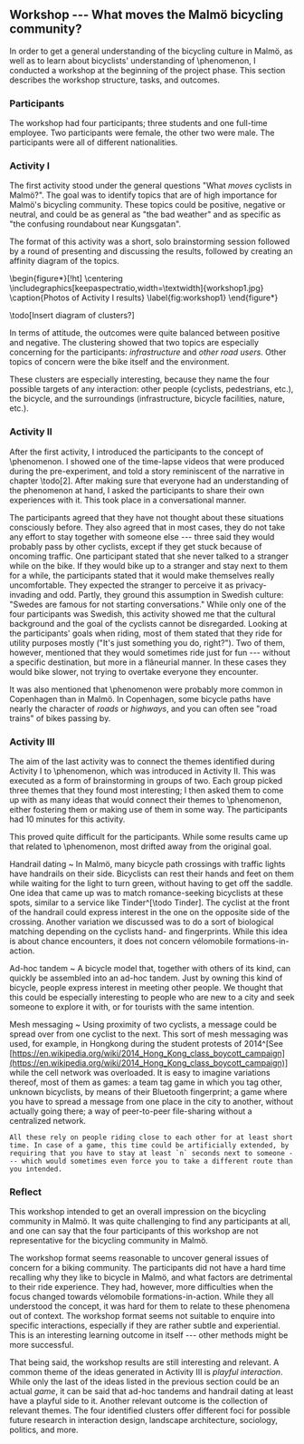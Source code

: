 ## Workshop --- What moves the Malmö bicycling community?

In order to get a general understanding of the bicycling culture in Malmö, as well as to learn about bicyclists' understanding of \phenomenon, I conducted a workshop at the beginning of the project phase. This section describes the workshop structure, tasks, and outcomes.

<!--"I bike because I take my daughter back and forth, and also for commuting because it's practical"
'When I walk suddenly all the distances seem so far' -->

<!-- The workshop was designed with the intention in mind to design for  on the bicycle regarding \phenomenon. -->

### Participants

The workshop had four participants; three students and one full-time employee. Two participants were female, the other two were male. The participants were all of different nationalities.

### Activity I

The first activity stood under the general questions "What *moves* cyclists in Malmö?". The goal was to identify topics that are of high importance for Malmö's bicycling community. These topics could be positive, negative or neutral, and could be as general as "the bad weather" and as specific as "the confusing roundabout near Kungsgatan".

The format of this activity was a short, solo brainstorming session followed by a round of presenting and discussing the results, followed by creating an affinity diagram of the topics.

\begin{figure*}[!ht]
  \centering
  \includegraphics[keepaspectratio,width=\textwidth]{workshop1.jpg}
  \caption{Photos of Activity I results}
  \label{fig:workshop1}
\end{figure*}


\todo[Insert diagram of clusters?]

In terms of attitude, the outcomes were quite balanced between positive and negative. The clustering showed that two topics are especially concerning for the participants: *infrastructure* and *other road users*. Other topics of concern were the bike itself and the environment.

These clusters are especially interesting, because they name the four possible targets of any interaction: other people (cyclists, pedestrians, etc.), the bicycle, and the surroundings (infrastructure, bicycle facilities, nature, etc.).

### Activity II

After the first activity, I introduced the participants to the concept of \phenomenon. I showed one of the time-lapse videos that were produced during the pre-experiment, and told a story reminiscent of the narrative in chapter \todo[2].
After making sure that everyone had an understanding of the phenomenon at hand, I asked the participants to share their own experiences with it. This took place in a conversational manner.

The participants agreed that they have not thought about these situations consciously before. They also agreed that in most cases, they do not take any effort to stay together with someone else --- three said they would probably pass by other cyclists, except if they get stuck because of oncoming traffic. One participant stated that she never talked to a stranger while on the bike.
If they would bike up to a stranger and stay next to them for a while, the participants stated that it would make themselves really uncomfortable. They expected the stranger to perceive it as privacy-invading and odd. Partly, they ground this assumption in Swedish culture: "Swedes are famous for not starting conversations." While only one of the four participants was Swedish, this activity showed me that the cultural background and the goal of the cyclists cannot be disregarded. Looking at the participants' goals when riding, most of them stated that they ride for utility purposes mostly ("It's just something you do, right?"). Two of them, however, mentioned that they would sometimes ride just for fun --- without a specific destination, but more in a flâneurial manner. In these cases they would bike slower, not trying to overtake everyone they encounter.

It was also mentioned that \phenomenon were probably more common in Copenhagen than in Malmö. In Copenhagen, some bicycle paths have nearly the character of *roads* or *highways*, and you can often see "road trains" of bikes passing by.

<!--
- D1: guy rode next to me telling sth in Swedish, dropped my glove
- G1: if I know someone, I really like to right next to you
- G1? Cyclists don;t show with their hands where they;re going. Why to trust them?
- AA cars don;t use turn signals either
-->

### Activity III

The aim of the last activity was to connect the themes identified during Activity I to \phenomenon, which was introduced in Activity II. This was executed as a form of brainstorming in groups of two. Each group picked three themes that they found most interesting; I then asked them to come up with as many ideas that would connect their themes to \phenomenon, either fostering them or making use of them in some way. The participants had 10 minutes for this activity.

This proved quite difficult for the participants. While some results came up that related to \phenomenon, most drifted away from the original goal.

Handrail dating
  ~ In Malmö, many bicycle path crossings with traffic lights have handrails on their side. Bicyclists can rest their hands and feet on them while waiting for the light to turn green, without having to get off the saddle. One idea that came up was to match romance-seeking bicyclists at these spots, similar to a service like Tinder^[\todo Tinder]. The cyclist at the front of the handrail could express interest in the one on the opposite side of the crossing. Another variation we discussed was to do a sort of biological matching depending on the cyclists hand- and fingerprints. While this idea is about chance encounters, it does not concern vélomobile formations-in-action.

Ad-hoc tandem
  ~ A bicycle model that, together with others of its kind, can quickly be assembled into an ad-hoc tandem. Just by owning this kind of bicycle, people express interest in meeting other people. We thought that this could be especially interesting to people who are new to a city and seek someone to explore it with, or for tourists with the same intention.

Mesh messaging
  ~ Using proximity of two cyclists, a message could be spread over from one cyclist to the next. This sort of mesh messaging was used, for example, in Hongkong during the student protests of 2014^[See [https://en.wikipedia.org/wiki/2014_Hong_Kong_class_boycott_campaign](https://en.wikipedia.org/wiki/2014_Hong_Kong_class_boycott_campaign)] while the cell network was overloaded. It is easy to imagine variations thereof, most of them as games: a team tag game in which you tag other, unknown bicyclists, by means of their Bluetooth fingerprint; a game where you have to spread a message from one place in the city to another, without actually going there; a way of peer-to-peer file-sharing without a centralized network.

    All these rely on people riding close to each other for at least short time. In case of a game, this time could be artificially extended, by requiring that you have to stay at least `n` seconds next to someone --- which would sometimes even force you to take a different route than you intended.

<!--
- christmas time; ppl on the train to get to know each other; couples who actually met on the train, or who become best friends
- if you bike on regular hours you start seeing the same people. fredrik sees two walkers
- this swedish song
- traffic mob? berlin.
- bike flash mobs
-->

### Reflect

This workshop intended to get an overall impression on the bicycling community in Malmö. It was quite challenging to find any participants at all, and one can say that the four participants of this workshop are not representative for the bicycling community in Malmö.

The workshop format seems reasonable to uncover general issues of concern for a biking community. The participants did not have a hard time recalling why they like to bicycle in Malmö, and what factors are detrimental to their ride experience. They had, however, more difficulties when the focus changed towards vélomobile formations-in-action. While they all understood the concept, it was hard for them to relate to these phenomena out of context. The workshop format seems not suitable to enquire into specific interactions, especially if they are rather subtle and experiential. This is an interesting learning outcome in itself --- other methods might be more successful.

That being said, the workshop results are still interesting and relevant. A common theme of the ideas generated in Activity III is *playful interaction*. While only the last of the ideas listed in the previous section could be an actual *game*, it can be said that ad-hoc tandems and handrail dating at least have a playful side to it. Another relevant outcome is the collection of relevant themes. The four identified clusters offer different foci for possible future research in interaction design, landscape architecture, sociology, politics, and more.
